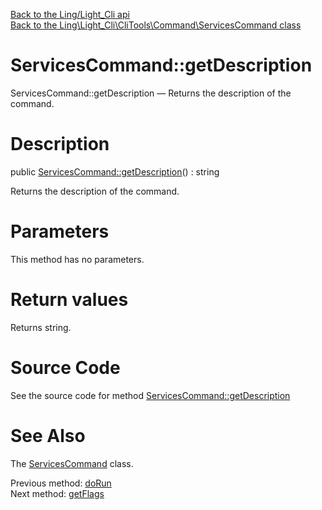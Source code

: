 [Back to the Ling/Light_Cli api](https://github.com/lingtalfi/Light_Cli/blob/master/doc/api/Ling/Light_Cli.md)<br>
[Back to the Ling\Light_Cli\CliTools\Command\ServicesCommand class](https://github.com/lingtalfi/Light_Cli/blob/master/doc/api/Ling/Light_Cli/CliTools/Command/ServicesCommand.md)


ServicesCommand::getDescription
================



ServicesCommand::getDescription — Returns the description of the command.




Description
================


public [ServicesCommand::getDescription](https://github.com/lingtalfi/Light_Cli/blob/master/doc/api/Ling/Light_Cli/CliTools/Command/ServicesCommand/getDescription.md)() : string




Returns the description of the command.




Parameters
================

This method has no parameters.


Return values
================

Returns string.








Source Code
===========
See the source code for method [ServicesCommand::getDescription](https://github.com/lingtalfi/Light_Cli/blob/master/CliTools/Command/ServicesCommand.php#L53-L58)


See Also
================

The [ServicesCommand](https://github.com/lingtalfi/Light_Cli/blob/master/doc/api/Ling/Light_Cli/CliTools/Command/ServicesCommand.md) class.

Previous method: [doRun](https://github.com/lingtalfi/Light_Cli/blob/master/doc/api/Ling/Light_Cli/CliTools/Command/ServicesCommand/doRun.md)<br>Next method: [getFlags](https://github.com/lingtalfi/Light_Cli/blob/master/doc/api/Ling/Light_Cli/CliTools/Command/ServicesCommand/getFlags.md)<br>

